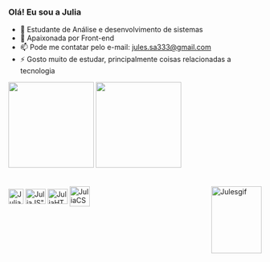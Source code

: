 ### Olá! Eu sou a Julia 



- 🔭 Estudante de Análise e desenvolvimento de sistemas
- 🌱 Apaixonada por Front-end
- 📫 Pode me contatar pelo e-mail: jules.sa333@gmail.com
- ⚡ Gosto muito de estudar, principalmente coisas relacionadas a tecnologia

<div>
<a -href ="https://github.com/julejules">
<img height="170em" src="https://github-readme-stats.vercel.app/api?username=Julejules&show_icons=true&theme=cobalt"/>
 <img height="170em" src="https://github-readme-stats.vercel.app/api/top-langs/?username=julejules&layout=compact&langs_count=7&theme=cobalt"/>
</div>
<br>
<div style="display: inline_block"><br>
<img align="center" alt="JuliaC" heigth="30" width="30" src="https://cdn.jsdelivr.net/gh/devicons/devicon/icons/c/c-plain.svg" />
<img align="center" alt=JuliaJS" height="30" width="40" src="https://cdn.jsdelivr.net/gh/devicons/devicon/icons/javascript/javascript-plain.svg" />
<img align="center" alt=JuliaHTML" height="30" width="40" src="https://cdn.jsdelivr.net/gh/devicons/devicon/icons/html5/html5-plain.svg" />
<img align="center" alt=JuliaCSS" height"30" width="40" src="https://cdn.jsdelivr.net/gh/devicons/devicon/icons/css3/css3-plain-wordmark.svg" />
<img align="right" alt="Julesgif" src="https://i.picasion.com/pic92/09d66382f53addead50969d82259623c.gif" width="100" height="133" border="0" /></a>
</div>

##
